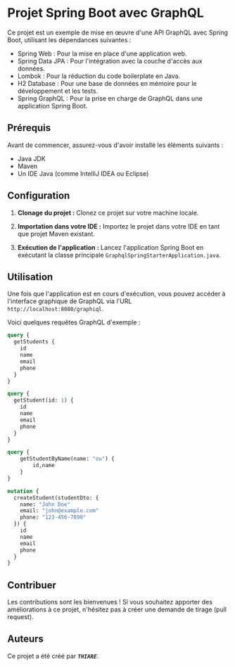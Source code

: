 # Projet Spring Boot avec GraphQL

Ce projet est un exemple de mise en œuvre d'une API GraphQL avec Spring Boot, utilisant les dépendances suivantes :

- Spring Web : Pour la mise en place d'une application web.
- Spring Data JPA : Pour l'intégration avec la couche d'accès aux données.
- Lombok : Pour la réduction du code boilerplate en Java.
- H2 Database : Pour une base de données en mémoire pour le développement et les tests.
- Spring GraphQL : Pour la prise en charge de GraphQL dans une application Spring Boot.

## Prérequis

Avant de commencer, assurez-vous d'avoir installé les éléments suivants :

- Java JDK
- Maven
- Un IDE Java (comme IntelliJ IDEA ou Eclipse)

## Configuration

1. **Clonage du projet :** Clonez ce projet sur votre machine locale.

2. **Importation dans votre IDE :** Importez le projet dans votre IDE en tant que projet Maven existant.

3. **Exécution de l'application :** Lancez l'application Spring Boot en exécutant la classe principale `GraphqlSpringStarterApplication.java`.

## Utilisation

Une fois que l'application est en cours d'exécution, vous pouvez accéder à l'interface graphique de GraphQL via l'URL `http://localhost:8080/graphiql`.

Voici quelques requêtes GraphQL d'exemple :

```graphql
query {
  getStudents {
    id
    name
    email
    phone
  }
}

query {
  getStudent(id: 1) {
    id
    name
    email
    phone
  }
}

query {
    getStudentByName(name: "ou") {
        id,name
    }
}

mutation {
  createStudent(studentDto: {
    name: "John Doe"
    email: "john@example.com"
    phone: "123-456-7890"
  }) {
    id
    name
    email
    phone
  }
}
```
## Contribuer
Les contributions sont les bienvenues ! Si vous souhaitez apporter des améliorations à ce projet, n'hésitez pas à créer une demande de tirage (pull request).

## Auteurs
Ce projet a été créé par **_`THIARE`_**.